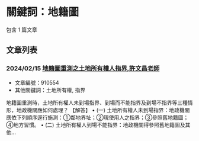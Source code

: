 # 關鍵詞：地籍圖

包含 1 篇文章

## 文章列表

### 2024/02/15 [地籍圖重測之土地所有權人指界,許文昌老師](../../articles/910554_%E5%9C%B0%E7%B1%8D%E5%9C%96%E9%87%8D%E6%B8%AC%E4%B9%8B%E5%9C%9F%E5%9C%B0%E6%89%80%E6%9C%89%E6%AC%8A%E4%BA%BA%E6%8C%87%E7%95%8C%2C%E8%A8%B1%E6%96%87%E6%98%8C%E8%80%81%E5%B8%AB.md)
- 文章編號：910554
- 其他關鍵詞：土地所有權, 指界

地籍圖重測時，土地所有權人未到場指界、到場而不能指界及到場不指界等三種情形，地政機關應如何處理？ 【解答】 • (一) 土地所有權人未到場指界：地政機關應依下列順序逕行施測：①鄰地界址；②現使用人之指界；③參照舊地籍圖；④地方習慣。 • (二) 土地所有權人到場不能指界：地政機關得參照舊地籍圖及其他...
